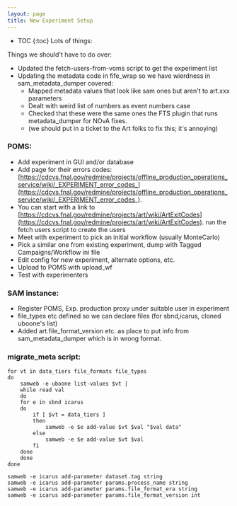 ```yaml
---
layout: page
title: New Experiment Setup
---
```

* TOC
{:toc}
Lots of things:

Things we should't have to do over:

* Updated the fetch-users-from-voms script to get the experiment list
* Updating the metadata code in fife_wrap so we have wierdness in sam_metadata_dumper covered:
  * Mapped metadata values that look like sam ones but aren't to art.xxx parameters
  * Dealt with weird list of numbers as event numbers case
  * Checked that these were the same ones the FTS plugin that runs metadata_dumper for NOvA fixes.
  * (we should put in a ticket to the Art folks to fix this; it's annoying)

### POMS:

* Add experiment in GUI and/or database
* Add page for their errors codes: [https://cdcvs.fnal.gov/redmine/projects/offline_production_operations_service/wiki/_EXPERIMENT_error_codes_](https://cdcvs.fnal.gov/redmine/projects/offline_production_operations_service/wiki/_EXPERIMENT_error_codes_).  
* You can start with a link to [https://cdcvs.fnal.gov/redmine/projects/art/wiki/ArtExitCodes](https://cdcvs.fnal.gov/redmine/projects/art/wiki/ArtExitCodes).
    run the fetch users script to create the users
* Meet with experiment to pick an initial workflow (usually MonteCarlo)
* Pick a similar one from existing experiment, dump with Tagged Campaigns/Workflow ini file
* Edit config for new experiment, alternate options, etc.
* Upload to POMS with upload_wf
* Test with experimenters

### SAM instance:

* Register POMS, Exp. production proxy under suitable user in experiment
* file_types etc defined so we can declare files (for sbnd,icarus, cloned uboone's list)
* Added art.file_format_version etc. as place to put info from sam_metadata_dumper which
    is in wrong format.

### migrate_meta script:

    for vt in data_tiers file_formats file_types
    do
        samweb -e uboone list-values $vt |
        while read val
        do
        for e in sbnd icarus
        do
            if [ $vt = data_tiers ]
            then
                samweb -e $e add-value $vt $val "$val data" 
            else
                samweb -e $e add-value $vt $val
            fi
        done
        done
    done

    samweb -e icarus add-parameter dataset.tag string
    samweb -e icarus add-parameter params.process_name string
    samweb -e icarus add-parameter params.file_format_era string
    samweb -e icarus add-parameter params.file_format_version int
